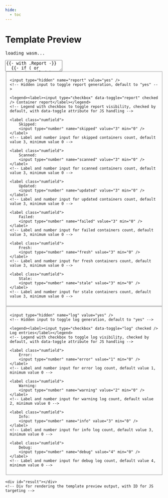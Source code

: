 ```yaml
---
hide:
  - toc
---
```


# Template Preview
<!-- Page title for the template preview tool -->

<link rel="stylesheet" href="styles.css">
<!-- Link to the custom CSS stylesheet for styling the form and preview -->

<script src="../../assets/wasm_exec.js"></script>
<!-- Script for WebAssembly runtime support -->

<script src="script.js"></script>
<!-- Script containing JavaScript logic for form interactions, WASM loading, and preview updates -->

<form id="tplprev" role="form">
<!-- Form element for user input and preview generation, with ID for JS targeting and role for accessibility -->

<pre class="loading">loading wasm...</pre>
<!-- Loading indicator shown while WebAssembly module is loading -->

<div class="template-wrapper">
<!-- Wrapper div for the template textarea, used for styling and layout -->

<textarea name="template">{{- with .Report -}}
  {{- if ( or .Updated .Failed ) -}}
{{len .Scanned}} Scanned, {{len .Updated}} Updated, {{len .Failed}} Failed
    {{- range .Updated}}
- {{.Name}} ({{.ImageName}}): {{.CurrentImageID.ShortID}} updated to {{.LatestImageID.ShortID}}
    {{- end -}}
    {{- range .Fresh}}
- {{.Name}} ({{.ImageName}}): {{.State}}
    {{- end -}}
    {{- range .Skipped}}
- {{.Name}} ({{.ImageName}}): {{.State}}: {{.Error}}
    {{- end -}}
    {{- range .Failed}}
- {{.Name}} ({{.ImageName}}): {{.State}}: {{.Error}}
      {{- end -}}
  {{- end -}}
{{- end -}}
{{- if (and .Entries .Report) }}

Logs:
{{ end -}}
{{range .Entries -}}{{.Time.Format "2006-01-02T15:04:05Z07:00"}} [{{.Level}}] {{.Message}}{{"\n"}}{{- end -}}</textarea>
<!-- Textarea for user to edit the notification template, with default Go template content for report and logs -->

</div>
<!-- Closing div for template-wrapper -->

<div class="controls">
<!-- Wrapper div for control fieldsets, used for styling and layout -->

<fieldset id="report-fieldset">
<!-- Fieldset for container report controls, with ID for potential JS targeting -->

    <input type="hidden" name="report" value="yes" />
    <!-- Hidden input to toggle report generation, default to "yes" -->

    <legend><label><input type="checkbox" data-toggle="report" checked /> Container report</label></legend>
    <!-- Legend with checkbox to toggle report visibility, checked by default, with data-toggle attribute for JS handling -->

    <label class="numfield">
        Skipped:
        <input type="number" name="skipped" value="3" min="0" />
    </label>
    <!-- Label and number input for skipped containers count, default value 3, minimum value 0 -->

    <label class="numfield">
        Scanned:
        <input type="number" name="scanned" value="3" min="0" />
    </label>
    <!-- Label and number input for scanned containers count, default value 3, minimum value 0 -->

    <label class="numfield">
        Updated:
        <input type="number" name="updated" value="3" min="0" />
    </label>
    <!-- Label and number input for updated containers count, default value 3, minimum value 0 -->

    <label class="numfield">
        Failed:
        <input type="number" name="failed" value="3" min="0" />
    </label>
    <!-- Label and number input for failed containers count, default value 3, minimum value 0 -->

    <label class="numfield">
        Fresh:
        <input type="number" name="fresh" value="3" min="0" />
    </label>
    <!-- Label and number input for fresh containers count, default value 3, minimum value 0 -->

    <label class="numfield">
        Stale:
        <input type="number" name="stale" value="3" min="0" />
    </label>
    <!-- Label and number input for stale containers count, default value 3, minimum value 0 -->

</fieldset>
<!-- Closing fieldset for report controls -->

<fieldset id="log-fieldset">
<!-- Fieldset for log entries controls, with ID for potential JS targeting -->

    <input type="hidden" name="log" value="yes" />
    <!-- Hidden input to toggle log generation, default to "yes" -->

    <legend><label><input type="checkbox" data-toggle="log" checked /> Log entries</label></legend>
    <!-- Legend with checkbox to toggle log visibility, checked by default, with data-toggle attribute for JS handling -->

    <label class="numfield">
        Error:
        <input type="number" name="error" value="1" min="0" />
    </label>
    <!-- Label and number input for error log count, default value 1, minimum value 0 -->

    <label class="numfield">
        Warning:
        <input type="number" name="warning" value="2" min="0" />
    </label>
    <!-- Label and number input for warning log count, default value 2, minimum value 0 -->

    <label class="numfield">
        Info:
        <input type="number" name="info" value="3" min="0" />
    </label>
    <!-- Label and number input for info log count, default value 3, minimum value 0 -->

    <label class="numfield">
        Debug:
        <input type="number" name="debug" value="4" min="0" />
    </label>
    <!-- Label and number input for debug log count, default value 4, minimum value 0 -->

</fieldset>
<!-- Closing fieldset for log controls -->

</div>
<!-- Closing div for controls -->

<div class="result-wrapper">
<!-- Wrapper div for the preview result area, used for styling and layout -->

    <div id="result"></div>
    <!-- Div for rendering the template preview output, with ID for JS targeting -->

</div>
<!-- Closing div for result-wrapper -->

</form>
<!-- Closing form element -->
